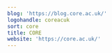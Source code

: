 ```yaml
---
blog: 'https://blog.core.ac.uk/'
logohandle: coreacuk
sort: core
title: CORE
website: 'https://core.ac.uk/'
---
```

